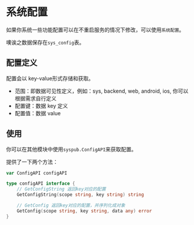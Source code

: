 # 系统配置

如果你系统一些功能配置可以在不重启服务的情况下修改，可以使用`系统配置`。

噢诶之数据保存在`sys_config`表。

## 配置定义

配置会以 key-value形式存储和获取。

- 范围：即数据可见性定义，例如：sys, backend, web, android, ios, 你可以根据需求自行定义
- 配置键：数据 key 定义
- 配置值：数据 value

## 使用

你可以在其他模块中使用`syspub.ConfigAPI`来获取配置。

提供了一下两个方法：

```go
var ConfigAPI configAPI

type configAPI interface {
	// GetConfigString 返回key对应的配置
	GetConfigString(scope string, key string) string

	// GetConfig 返回key对应的配置，并序列化成对象
	GetConfig(scope string, key string, data any) error
}
```


